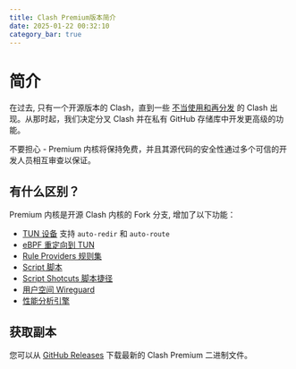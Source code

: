 ```yaml
---
title: Clash Premium版本简介
date: 2025-01-22 00:32:10
category_bar: true
---
```


# 简介

在过去, 只有一个开源版本的 Clash，直到一些 [不当使用和再分发](https://github.com/Dreamacro/clash/issues/541#issuecomment-672029110) 的 Clash 出现。从那时起，我们决定分叉 Clash 并在私有 GitHub 存储库中开发更高级的功能。

不要担心 - Premium 内核将保持免费，并且其源代码的安全性通过多个可信的开发人员相互审查以保证。

## 有什么区别？

Premium 内核是开源 Clash 内核的 Fork 分支, 增加了以下功能：

- [TUN 设备](https://a76yyyy.github.io/clash/zh_CN/premium/tun-device.html) 支持 `auto-redir` 和 `auto-route`
- [eBPF 重定向到 TUN](https://a76yyyy.github.io/clash/zh_CN/premium/ebpf.html)
- [Rule Providers 规则集](https://a76yyyy.github.io/clash/zh_CN/premium/rule-providers.html)
- [Script 脚本](https://a76yyyy.github.io/clash/zh_CN/premium/script.html)
- [Script Shotcuts 脚本捷径](https://a76yyyy.github.io/clash/zh_CN/premium/script-shortcuts.html)
- [用户空间 Wireguard](https://a76yyyy.github.io/clash/zh_CN/premium/userspace-wireguard.html)
- [性能分析引擎](https://a76yyyy.github.io/clash/zh_CN/premium/the-profiling-engine.html)

## 获取副本

您可以从 [GitHub Releases](https://github.com/Dreamacro/clash/releases/tag/premium) 下载最新的 Clash Premium 二进制文件。
